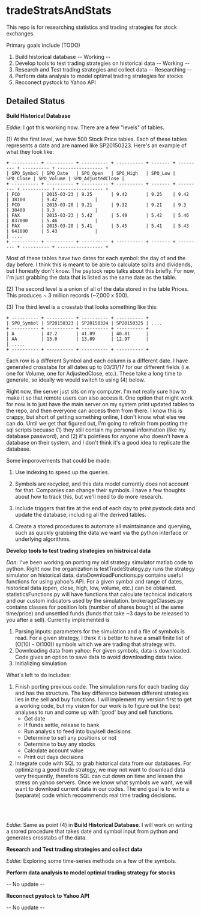# tradeStratsAndStats

This repo is for researching statistics and trading strategies for stock exchanges. 

Primary goals include (TODO)
1) Build historical database -- Working --
2) Develop tools to test trading strategies on historical data -- Working --
3) Research and Test trading strategies and collect data -- Researching --
4) Perform data analysis to model optimal trading strategies for stocks
5) Recconect pystock to Yahoo API


## Detailed Status

**Build Historical Database**

*Eddie*: I got this working now. There are a few "levels" of tables.

(1) At the first level, we have 500 Stock Price tables. Each of these tables represents a date and are named like SP20150323. Here's an example of what they look like:

    + ---------- + ---------- + ---------- + ---------- + ------- + --------- + ---------- + ----------------- +
    | SPO_Symbol | SPO_Date   | SPO_Open   | SPO_High   | SPO_Low | SPO_Close | SPO_Volume | SPO_AdjustedClose |
    + ---------- + ---------- + ---------- + ---------- + ------- + --------- + ---------- + ----------------- +
    | FCO        | 2015-03-23 | 9.25       | 9.42       | 9.25    | 9.42      | 38100      | 9.42              |
    | FCO        | 2015-03-20 | 9.21       | 9.32       | 9.21    | 9.3       | 38400      | 9.3               |
    | FAX        | 2015-03-23 | 5.42       | 5.49       | 5.42    | 5.46      | 837000     | 5.46              |
    | FAX        | 2015-03-20 | 5.41       | 5.45       | 5.41    | 5.43      | 641800     | 5.43              |
    | ....
    + ---------- + ---------- + ---------- + ---------- + ------- + --------- + ---------- + ----------------- +
    
Most of these tables have two dates for each symbol: the day of and the day before. I think this is meant to be able to calculate splits and dividends, but I honestly don't know. The psytock repo talks about this briefly. For now, I'm just grabbing the data that is listed as the same date as the table.
 
(2) The second level is a union of all of the data stored in the table Prices. This produces ~ 3 million records (~7,000 x 500).

(3) The third level is a crosstab that looks something like this:

    + ---------- + ---------- + ---------- + ---------- + 
    | SPO_Symbol | SP20150323 | SP20150324 | SP20150325 | ....
    + ---------- + ---------- + ---------- + ---------- + 
    | A          | 42.2       | 41.09      | 40.81      |
    | AA         | 13.0       | 13.09      | 12.97      |
    | .....
    + ---------- + ---------- + ---------- + ---------- + 
    
Each row is a different Symbol and each column is a different date. I have generated crosstabs for all dates up to 03/31/17 for our different fields (i.e. one for Volume, one for AdjustedClose, etc.). These take a long time to generate, so ideally we would switch to using (4) below.

Right now, the server just sits on my computer. I'm not really sure how to make it so that remote users can also access it. One option that might work for now is to just have the main server on my system print updated tables to the repo, and then everyone can access them from there. I know this is crappy, but short of getting something online, I don't know what else we can do. Until we get that figured out, I'm going to refrain from posting the sql scripts becuase (1) they still contain my personal information (like my database password), and (2) it's pointless for anyone who doesn't have a database on their system, and I don't think it's a good idea to replicate the database.




Some imporovements that could be made:

1) Use indexing to speed up the queries.

2) Symbols are recycled, and this data model currently does not account for that. Companies can change their symbols. I have a few thoughts about how to track this, but we'll need to do more research.

3) Include triggers that fire at the end of each day to print pystock data and update the database, including all the derived tables.

4) Create a stored procedures to automate all maintainance and querying, such as quickly grabbing the data we want via the python interface or underlying algorithms.





**Develop tools to test trading strategies on histroical data**

*Dan*: I've been working on porting my old strategy simulator matlab code to python. Right now the organization is
testTradeStrategy.py runs the strategy simulator on historical data. 
dataDownloadFunctions.py contains useful functions for using yahoo's API. For a given symbol and range of dates, historical data (open, close, high, low, volume, etc.) can be obtained.
statisticsFunctions.py will have functions that calculate technical indicators and our custom indicators used by the simulation.
brokerageClasses.py contains classes for position lots (number of shares bought at the same time/price) and unsettled funds (funds that take ~3 days to be released to you after a sell).
Currently implemented is

1) Parsing inputs: parameters for the simulation and a file of symbols is read. For a given strategy, I think it is better to have a small finite list of (O(10) - O(100)) symbols which we are trading that strategy with.
2) Downloading data from yahoo: For given symbols, data is downloaded. Code gives an option to save data to avoid downloading data twice.
3) Initializing simulation

What's left to do includes:

1) Finish porting previous code. The simulation runs for each trading day and has the structure. The key difference between different strategies lies in the sell and buy functions. I will implement my version first to get a working code, but my vision for our work is to figure out the best analyses to run and come up with 'good' buy and sell functions.
     - Get date
     - If funds settle, release to bank
     - Run analysis to feed into buy/sell decisions
     - Determine to sell any positions or not
     - Determine to buy any stocks
     - Calculate account value
     - Print out days decisions
2) Integrate code with SQL to grab historical data from our databases. For optimizing a good trade strategy, we may not want to download data very frequently, therefore SQL can cut down on time and lessen the stress on yahoo servers. Once we know what symbols we want, we will want to download current data in our codes. The end goal is to write a (separate) code which reccommends real time trading decisions.

<br /><br />

*Eddie*: Same as point (4) in **Build Historical Database**. I will work on writing a stored procedure that takes date and symbol input from python and generates crosstabs of the data.

**Research and Test trading strategies and collect data**

*Eddie*: Exploring some time-series methods on a few of the symbols.


**Perform data analysis to model optimal trading strategy for stocks**

-- No update --


**Reconnect pystock to Yahoo API**

-- No update --
